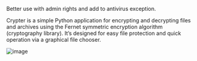 Better use with admin rights and add to antivirus exception.

Crypter is a simple Python application for encrypting and decrypting files and archives using the Fernet symmetric encryption algorithm (cryptography library). It’s designed for easy file protection and quick operation via a graphical file chooser.



![image](https://github.com/user-attachments/assets/6bceec36-d770-4e8e-8c18-af1134f7f35c)

